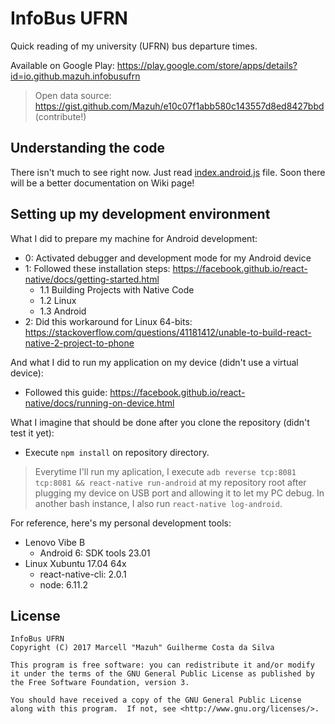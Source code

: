 # InfoBus UFRN
Quick reading of my university (UFRN) bus departure times.

Available on Google Play: https://play.google.com/store/apps/details?id=io.github.mazuh.infobusufrn

> Open data source: https://gist.github.com/Mazuh/e10c07f1abb580c143557d8ed8427bbd (contribute!)

## Understanding the code

There isn't much to see right now. Just read [index.android.js](./index.android.js) file. Soon there will be a better
documentation on Wiki page!

## Setting up my development environment

What I did to prepare my machine for Android development:

- 0: Activated debugger and development mode for my Android device
- 1: Followed these installation steps: https://facebook.github.io/react-native/docs/getting-started.html
    - 1.1 Building Projects with Native Code
    - 1.2 Linux
    - 1.3 Android
- 2: Did this workaround for Linux 64-bits: https://stackoverflow.com/questions/41181412/unable-to-build-react-native-2-project-to-phone

And what I did to run my application on my device (didn't use a virtual device):

- Followed this guide: https://facebook.github.io/react-native/docs/running-on-device.html

What I imagine that should be done after you clone the repository (didn't test it yet):
- Execute ```npm install``` on repository directory.

> Everytime I'll run my aplication, I execute ```adb reverse tcp:8081 tcp:8081 && react-native run-android```
> at my repository root after plugging my device on USB port and allowing it to let my PC debug.
> In another bash instance, I also run ```react-native log-android```.

For reference, here's my personal development tools:

- Lenovo Vibe B
    - Android 6: SDK tools 23.01
- Linux Xubuntu 17.04 64x
    - react-native-cli: 2.0.1
    - node: 6.11.2

## License

    InfoBus UFRN
    Copyright (C) 2017 Marcell "Mazuh" Guilherme Costa da Silva

    This program is free software: you can redistribute it and/or modify
    it under the terms of the GNU General Public License as published by
    the Free Software Foundation, version 3.

    You should have received a copy of the GNU General Public License
    along with this program.  If not, see <http://www.gnu.org/licenses/>.
